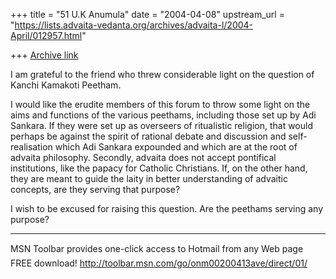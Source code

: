 +++
title = "51 U.K Anumula"
date = "2004-04-08"
upstream_url = "https://lists.advaita-vedanta.org/archives/advaita-l/2004-April/012957.html"

+++
[Archive link](https://lists.advaita-vedanta.org/archives/advaita-l/2004-April/012957.html)

I am grateful to the friend who threw considerable light on the question of 
Kanchi Kamakoti Peetham.

I would like the erudite members of this forum to throw some light on the 
aims and functions of the various peethams, including those set up by Adi 
Sankara.  If they were set up as overseers of ritualistic religion, that 
would perhaps be against the spirit of rational debate and discussion and 
self-realisation which Adi Sankara expounded and which are at the root of 
advaita philosophy.   Secondly, advaita does not accept pontifical 
institutions, like the papacy for Catholic Christians.  If, on the other 
hand, they are meant to guide the laity in better understanding of advaitic 
concepts, are they serving that purpose?

I wish to be excused for raising this question.  Are the peethams serving 
any purpose?

_________________________________________________________________
MSN Toolbar provides one-click access to Hotmail from any Web page  FREE 
download! http://toolbar.msn.com/go/onm00200413ave/direct/01/


